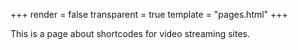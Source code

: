 +++
render = false
transparent = true
template = "pages.html"
+++

This is a page about shortcodes for video streaming sites.

